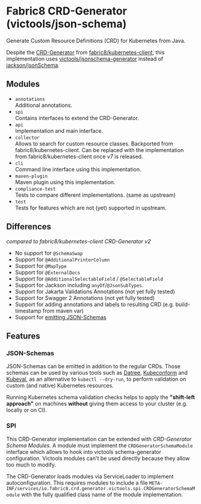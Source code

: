 # Fabric8 CRD-Generator (victools/json-schema)

Generate Custom Resource Definitions (CRD) for Kubernetes from Java.

Despite the [CRD-Generator](https://github.com/fabric8io/kubernetes-client/blob/main/doc/CRD-generator.md)
from [fabric8/kubernetes-client](https://github.com/fabric8io/kubernetes-client), this implementation uses
[victools/jsonschema-generator](https://github.com/victools/jsonschema-generator) instead
of [jackson/jsonSchema](https://github.com/FasterXML/jackson-module-jsonSchema).

## Modules

- `annotations`  
  Additional annotations.
- `spi`  
  Contains interfaces to extend the CRD-Generator.
- `api`  
  Implementation and main interface.
- `collector`  
  Allows to search for custom resource classes.
  Backported from fabric8/kubernetes-client. Can be replaced with the implementation from fabric8/kubernetes-client once v7 is
  released.
- `cli`  
  Command line interface using this implementation.
- `maven-plugin`  
  Maven plugin using this implementation.
- `compliance-test`  
  Tests to compare different implementations. (same as upstream)
- `test`  
  Tests for features which are not (yet) supported in upstream.

## Differences

_compared to fabric8/kubernetes-client CRD-Generator v2_

- No support for `@SchemaSwap`
- Support for `@AdditionalPrinterColumn`
- Support for `@MapType`
- Support for `@ExternalDocs`
- Support for `@AdditionalSelectableField` / `@SelectableField`
- Support for Jackson including `anyOf`/`@JsonSubTypes`.
- Support for Jakarta Validations Annotations (not yet fully tested)
- Support for Swagger 2 Annotations (not yet fully tested)
- Support for adding annotations and labels to resulting CRD (e.g. build-timestamp from maven var)
- Support for [emitting JSON-Schemas](#json-schemas)

## Features

### JSON-Schemas

JSON-Schemas can be emitted in addition to the regular CRDs.
Those schemas can be used by various tools such as
[Datree](https://github.com/datreeio/datree), [Kubeconform](https://github.com/yannh/kubeconform)
and [Kubeval](https://github.com/instrumenta/kubeval), as an alternative to `kubectl --dry-run`, to perform validation
on custom (and native) Kubernetes resources.

Running Kubernetes schema validation checks helps to apply the **"shift-left approach"** on machines **without** giving
them access to your cluster (e.g. locally or on CI).

### SPI

This CRD-Generator implementation can be extended with _CRD-Generator Schema Modules_.
A module must implement the `CRDGeneratorSchemaModule` interface which allows to hook into victools
schema-generator configuration. Victools modules can't be used directly because they allow too much to modify.

The CRD-Generator loads modules via ServiceLoader to implement autoconfiguration.
This requires modules to include a file
`META-INF/services/io.fabric8.crd.generator.victools.spi.CRDGeneratorSchemaModule`
with the fully qualified class name of the module implementation.
